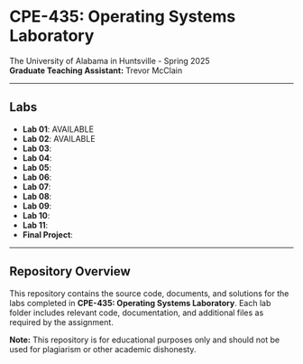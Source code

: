 # CPE-435: Operating Systems Laboratory

The University of Alabama in Huntsville - Spring 2025  
**Graduate Teaching Assistant:** Trevor McClain 

---

## Labs 

- **Lab 01**: AVAILABLE
- **Lab 02**: AVAILABLE
- **Lab 03**: 
- **Lab 04**:   
- **Lab 05**: 
- **Lab 06**:   
- **Lab 07**:   
- **Lab 08**: 
- **Lab 09**: 
- **Lab 10**:   
- **Lab 11**: 
- **Final Project**: 

---

## Repository Overview
This repository contains the source code, documents, and solutions for the labs completed in **CPE-435: Operating Systems Laboratory**. Each lab folder includes relevant code, documentation, and additional files as required by the assignment.


**Note:** This repository is for educational purposes only and should not be used for plagiarism or other academic dishonesty.

